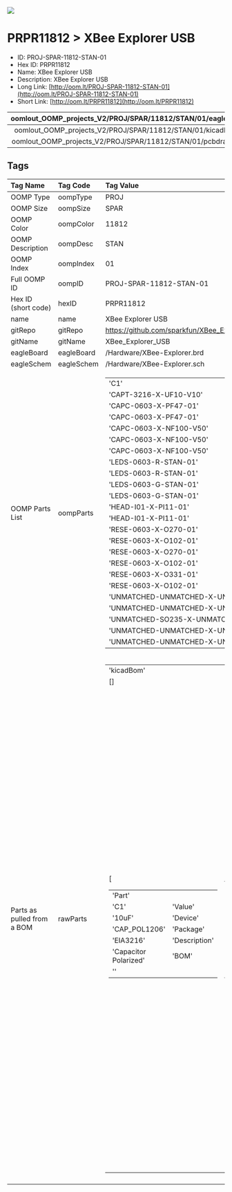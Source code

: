 


  
![][im]
# PRPR11812 > XBee Explorer USB

- ID: PROJ-SPAR-11812-STAN-01
- Hex ID: PRPR11812
- Name: XBee Explorer USB
- Description: XBee Explorer USB
- Long Link: [http://oom.lt/PROJ-SPAR-11812-STAN-01](http://oom.lt/PROJ-SPAR-11812-STAN-01)
- Short Link: [http://oom.lt/PRPR11812](http://oom.lt/PRPR11812)
  

|oomlout_OOMP_projects_V2/PROJ/SPAR/11812/STAN/01/eagleImage.png|oomlout_OOMP_projects_V2/PROJ/SPAR/11812/STAN/01/eagleSchemImage.png|oomlout_OOMP_projects_V2/PROJ/SPAR/11812/STAN/01/kicadPcb3dFront.png|oomlout_OOMP_projects_V2/PROJ/SPAR/11812/STAN/01/kicadPcb3dBack.png|
| :---: | :---: | :---: | :---: |
|oomlout_OOMP_projects_V2/PROJ/SPAR/11812/STAN/01/kicadPcb3d.png|oomlout_OOMP_projects_V2/PROJ/SPAR/11812/STAN/01/bomBack.png|oomlout_OOMP_projects_V2/PROJ/SPAR/11812/STAN/01/bomFront.png|oomlout_OOMP_projects_V2/PROJ/SPAR/11812/STAN/01/pcbdraw.svg|
|oomlout_OOMP_projects_V2/PROJ/SPAR/11812/STAN/01/pcbdrawBack.svg||||

## Tags
  

|Tag Name|Tag Code|Tag Value|
| :--- | :--- | :--- |
|OOMP Type|oompType|PROJ|
|OOMP Size|oompSize|SPAR|
|OOMP Color|oompColor|11812|
|OOMP Description|oompDesc|STAN|
|OOMP Index|oompIndex|01|
|Full OOMP ID|oompID|PROJ-SPAR-11812-STAN-01|
|Hex ID (short code)|hexID|PRPR11812|
|name|name|XBee Explorer USB|
|gitRepo|gitRepo|https://github.com/sparkfun/XBee_Explorer_USB|
|gitName|gitName|XBee_Explorer_USB|
|eagleBoard|eagleBoard|/Hardware/XBee-Explorer.brd|
|eagleSchem|eagleSchem|/Hardware/XBee-Explorer.sch|
|OOMP Parts List|oompParts|<table><tr><td>'C1'</td></tr><tr><td> 'CAPT-3216-X-UF10-V10'</td><td> 'C3'</td></tr><tr><td> 'CAPC-0603-X-PF47-01'</td><td> 'C4'</td></tr><tr><td> 'CAPC-0603-X-PF47-01'</td><td> 'C5'</td></tr><tr><td> 'CAPC-0603-X-NF100-V50'</td><td> 'C6'</td></tr><tr><td> 'CAPC-0603-X-NF100-V50'</td><td> 'C7'</td></tr><tr><td> 'CAPC-0603-X-NF100-V50'</td><td> 'D1'</td></tr><tr><td> 'LEDS-0603-R-STAN-01'</td><td> 'D2'</td></tr><tr><td> 'LEDS-0603-R-STAN-01'</td><td> 'D3'</td></tr><tr><td> 'LEDS-0603-G-STAN-01'</td><td> 'D4'</td></tr><tr><td> 'LEDS-0603-G-STAN-01'</td><td> 'JP5'</td></tr><tr><td> 'HEAD-I01-X-PI11-01'</td><td> 'JP6'</td></tr><tr><td> 'HEAD-I01-X-PI11-01'</td><td> 'R2'</td></tr><tr><td> 'RESE-0603-X-O270-01'</td><td> 'R4'</td></tr><tr><td> 'RESE-0603-X-O102-01'</td><td> 'R5'</td></tr><tr><td> 'RESE-0603-X-O270-01'</td><td> 'R6'</td></tr><tr><td> 'RESE-0603-X-O102-01'</td><td> 'R7'</td></tr><tr><td> 'RESE-0603-X-O331-01'</td><td> 'R8'</td></tr><tr><td> 'RESE-0603-X-O102-01'</td><td> 'S2'</td></tr><tr><td> 'UNMATCHED-UNMATCHED-X-UNMATCHED-01'</td><td> 'U2'</td></tr><tr><td> 'UNMATCHED-UNMATCHED-X-UNMATCHED-01'</td><td> 'U3'</td></tr><tr><td> 'UNMATCHED-SO235-X-UNMATCHED-01'</td><td> 'U4'</td></tr><tr><td> 'UNMATCHED-UNMATCHED-X-UNMATCHED-01'</td><td> 'X1'</td></tr><tr><td> 'UNMATCHED-UNMATCHED-X-UNMATCHED-01'</td></tr></table>|
|Parts as pulled from a BOM|rawParts|<table><tr><td>'kicadBom'</td></tr><tr><td> []</td><td> 'eagleBom'</td></tr><tr><td> [<table><tr><td>'Part'</td></tr><tr><td> 'C1'</td><td> 'Value'</td></tr><tr><td> '10uF'</td><td> 'Device'</td></tr><tr><td> 'CAP_POL1206'</td><td> 'Package'</td></tr><tr><td> 'EIA3216'</td><td> 'Description'</td></tr><tr><td> 'Capacitor Polarized'</td><td> 'BOM'</td></tr><tr><td> ''</td></tr></table></td><td> <table><tr><td>'Part'</td></tr><tr><td> 'C3'</td><td> 'Value'</td></tr><tr><td> '47pF'</td><td> 'Device'</td></tr><tr><td> 'CAP0603-CAP'</td><td> 'Package'</td></tr><tr><td> '0603-CAP'</td><td> 'Description'</td></tr><tr><td> 'Capacitor'</td><td> 'BOM'</td></tr><tr><td> ''</td></tr></table></td><td> <table><tr><td>'Part'</td></tr><tr><td> 'C4'</td><td> 'Value'</td></tr><tr><td> '47pF'</td><td> 'Device'</td></tr><tr><td> 'CAP0603-CAP'</td><td> 'Package'</td></tr><tr><td> '0603-CAP'</td><td> 'Description'</td></tr><tr><td> 'Capacitor'</td><td> 'BOM'</td></tr><tr><td> ''</td></tr></table></td><td> <table><tr><td>'Part'</td></tr><tr><td> 'C5'</td><td> 'Value'</td></tr><tr><td> '0.1uF'</td><td> 'Device'</td></tr><tr><td> 'CAP0603-CAP'</td><td> 'Package'</td></tr><tr><td> '0603-CAP'</td><td> 'Description'</td></tr><tr><td> 'Capacitor'</td><td> 'BOM'</td></tr><tr><td> ''</td></tr></table></td><td> <table><tr><td>'Part'</td></tr><tr><td> 'C6'</td><td> 'Value'</td></tr><tr><td> '0.1uF'</td><td> 'Device'</td></tr><tr><td> 'CAP0603-CAP'</td><td> 'Package'</td></tr><tr><td> '0603-CAP'</td><td> 'Description'</td></tr><tr><td> 'Capacitor'</td><td> 'BOM'</td></tr><tr><td> ''</td></tr></table></td><td> <table><tr><td>'Part'</td></tr><tr><td> 'C7'</td><td> 'Value'</td></tr><tr><td> '0.1uF'</td><td> 'Device'</td></tr><tr><td> 'CAP0603-CAP'</td><td> 'Package'</td></tr><tr><td> '0603-CAP'</td><td> 'Description'</td></tr><tr><td> 'Capacitor'</td><td> 'BOM'</td></tr><tr><td> ''</td></tr></table></td><td> <table><tr><td>'Part'</td></tr><tr><td> 'D1'</td><td> 'Value'</td></tr><tr><td> 'RED'</td><td> 'Device'</td></tr><tr><td> 'LED-RED0603'</td><td> 'Package'</td></tr><tr><td> 'LED-0603'</td><td> 'Description'</td></tr><tr><td> 'Assorted Red LEDs'</td><td> 'BOM'</td></tr><tr><td> 'DIO-00819'</td></tr></table></td><td> <table><tr><td>'Part'</td></tr><tr><td> 'D2'</td><td> 'Value'</td></tr><tr><td> 'RED'</td><td> 'Device'</td></tr><tr><td> 'LED-RED0603'</td><td> 'Package'</td></tr><tr><td> 'LED-0603'</td><td> 'Description'</td></tr><tr><td> 'Assorted Red LEDs'</td><td> 'BOM'</td></tr><tr><td> 'DIO-00819'</td></tr></table></td><td> <table><tr><td>'Part'</td></tr><tr><td> 'D3'</td><td> 'Value'</td></tr><tr><td> 'GREEN'</td><td> 'Device'</td></tr><tr><td> 'LED-GREEN0603'</td><td> 'Package'</td></tr><tr><td> 'LED-0603'</td><td> 'Description'</td></tr><tr><td> 'Various green LEDs'</td><td> 'BOM'</td></tr><tr><td> 'DIO-00821'</td></tr></table></td><td> <table><tr><td>'Part'</td></tr><tr><td> 'D4'</td><td> 'Value'</td></tr><tr><td> 'GREEN'</td><td> 'Device'</td></tr><tr><td> 'LED-GREEN0603'</td><td> 'Package'</td></tr><tr><td> 'LED-0603'</td><td> 'Description'</td></tr><tr><td> 'Various green LEDs'</td><td> 'BOM'</td></tr><tr><td> 'DIO-00821'</td></tr></table></td><td> <table><tr><td>'Part'</td></tr><tr><td> 'FRAME1'</td><td> 'Value'</td></tr><tr><td> 'FRAME-LETTER'</td><td> 'Device'</td></tr><tr><td> 'FRAME-LETTER'</td><td> 'Package'</td></tr><tr><td> 'CREATIVE_COMMONS'</td><td> 'Description'</td></tr><tr><td> 'Schematic Frame'</td><td> 'BOM'</td></tr><tr><td> ''</td></tr></table></td><td> <table><tr><td>'Part'</td></tr><tr><td> 'JP1'</td><td> 'Value'</td></tr><tr><td> 'FIDUCIAL1X2'</td><td> 'Device'</td></tr><tr><td> 'FIDUCIAL1X2'</td><td> 'Package'</td></tr><tr><td> 'FIDUCIAL-1X2'</td><td> 'Description'</td></tr><tr><td> 'Fiducial Alignment Points'</td><td> 'BOM'</td></tr><tr><td> ''</td></tr></table></td><td> <table><tr><td>'Part'</td></tr><tr><td> 'JP4'</td><td> 'Value'</td></tr><tr><td> 'FIDUCIAL1X2'</td><td> 'Device'</td></tr><tr><td> 'FIDUCIAL1X2'</td><td> 'Package'</td></tr><tr><td> 'FIDUCIAL-1X2'</td><td> 'Description'</td></tr><tr><td> 'Fiducial Alignment Points'</td><td> 'BOM'</td></tr><tr><td> ''</td></tr></table></td><td> <table><tr><td>'Part'</td></tr><tr><td> 'JP5'</td><td> 'Value'</td></tr><tr><td> 'M111X11_NO_SILK'</td><td> 'Device'</td></tr><tr><td> 'M111X11_NO_SILK'</td><td> 'Package'</td></tr><tr><td> '1X11_NO_SILK'</td><td> 'Description'</td></tr><tr><td> 'Header 11'</td><td> 'BOM'</td></tr><tr><td> ''</td></tr></table></td><td> <table><tr><td>'Part'</td></tr><tr><td> 'JP6'</td><td> 'Value'</td></tr><tr><td> 'M111X11_NO_SILK'</td><td> 'Device'</td></tr><tr><td> 'M111X11_NO_SILK'</td><td> 'Package'</td></tr><tr><td> '1X11_NO_SILK'</td><td> 'Description'</td></tr><tr><td> 'Header 11'</td><td> 'BOM'</td></tr><tr><td> ''</td></tr></table></td><td> <table><tr><td>'Part'</td></tr><tr><td> 'LOGO1'</td><td> 'Value'</td></tr><tr><td> 'OSHW-LOGOS'</td><td> 'Device'</td></tr><tr><td> 'OSHW-LOGOS'</td><td> 'Package'</td></tr><tr><td> 'OSHW-LOGO-S'</td><td> 'Description'</td></tr><tr><td> 'Open Source Hardware Logo This logo indicates the piece of hardware it is found on incorporates a OSHW license and/or adheres to the definition of open source hardware found here</td></tr><tr><td> http</td></tr><tr><td>//freedomdefined.org/OSHW'</td><td> 'BOM'</td></tr><tr><td> ''</td></tr></table></td><td> <table><tr><td>'Part'</td></tr><tr><td> 'R2'</td><td> 'Value'</td></tr><tr><td> '27'</td><td> 'Device'</td></tr><tr><td> 'RESISTOR0603-RES'</td><td> 'Package'</td></tr><tr><td> '0603-RES'</td><td> 'Description'</td></tr><tr><td> 'Resistor'</td><td> 'BOM'</td></tr><tr><td> ''</td></tr></table></td><td> <table><tr><td>'Part'</td></tr><tr><td> 'R4'</td><td> 'Value'</td></tr><tr><td> '1k'</td><td> 'Device'</td></tr><tr><td> 'RESISTOR0603-RES'</td><td> 'Package'</td></tr><tr><td> '0603-RES'</td><td> 'Description'</td></tr><tr><td> 'Resistor'</td><td> 'BOM'</td></tr><tr><td> ''</td></tr></table></td><td> <table><tr><td>'Part'</td></tr><tr><td> 'R5'</td><td> 'Value'</td></tr><tr><td> '27'</td><td> 'Device'</td></tr><tr><td> 'RESISTOR0603-RES'</td><td> 'Package'</td></tr><tr><td> '0603-RES'</td><td> 'Description'</td></tr><tr><td> 'Resistor'</td><td> 'BOM'</td></tr><tr><td> ''</td></tr></table></td><td> <table><tr><td>'Part'</td></tr><tr><td> 'R6'</td><td> 'Value'</td></tr><tr><td> '1k'</td><td> 'Device'</td></tr><tr><td> 'RESISTOR0603-RES'</td><td> 'Package'</td></tr><tr><td> '0603-RES'</td><td> 'Description'</td></tr><tr><td> 'Resistor'</td><td> 'BOM'</td></tr><tr><td> ''</td></tr></table></td><td> <table><tr><td>'Part'</td></tr><tr><td> 'R7'</td><td> 'Value'</td></tr><tr><td> '330'</td><td> 'Device'</td></tr><tr><td> 'RESISTOR0603-RES'</td><td> 'Package'</td></tr><tr><td> '0603-RES'</td><td> 'Description'</td></tr><tr><td> 'Resistor'</td><td> 'BOM'</td></tr><tr><td> ''</td></tr></table></td><td> <table><tr><td>'Part'</td></tr><tr><td> 'R8'</td><td> 'Value'</td></tr><tr><td> '1k'</td><td> 'Device'</td></tr><tr><td> 'RESISTOR0603-RES'</td><td> 'Package'</td></tr><tr><td> '0603-RES'</td><td> 'Description'</td></tr><tr><td> 'Resistor'</td><td> 'BOM'</td></tr><tr><td> ''</td></tr></table></td><td> <table><tr><td>'Part'</td></tr><tr><td> 'S2'</td><td> 'Value'</td></tr><tr><td> 'Reset'</td><td> 'Device'</td></tr><tr><td> 'SWITCH-MOMENTARY-2SMD'</td><td> 'Package'</td></tr><tr><td> 'TACTILE_SWITCH_SMD'</td><td> 'Description'</td></tr><tr><td> 'Various NO switches- pushbuttons</td><td> reed</td><td> etc'</td><td> 'BOM'</td></tr><tr><td> 'SWCH-08247'</td></tr></table></td><td> <table><tr><td>'Part'</td></tr><tr><td> 'SJ1'</td><td> 'Value'</td></tr><tr><td> 'RSSI_LED_EN'</td><td> 'Device'</td></tr><tr><td> 'SOLDERJUMPERTRACE'</td><td> 'Package'</td></tr><tr><td> 'SJ_2S-TRACE'</td><td> 'Description'</td></tr><tr><td> 'Solder Jumper'</td><td> 'BOM'</td></tr><tr><td> ''</td></tr></table></td><td> <table><tr><td>'Part'</td></tr><tr><td> 'SJ2'</td><td> 'Value'</td></tr><tr><td> 'CTS_EN'</td><td> 'Device'</td></tr><tr><td> 'SOLDERJUMPERTRACE'</td><td> 'Package'</td></tr><tr><td> 'SJ_2S-TRACE'</td><td> 'Description'</td></tr><tr><td> 'Solder Jumper'</td><td> 'BOM'</td></tr><tr><td> ''</td></tr></table></td><td> <table><tr><td>'Part'</td></tr><tr><td> 'SJ3'</td><td> 'Value'</td></tr><tr><td> 'RTS_EN'</td><td> 'Device'</td></tr><tr><td> 'SOLDERJUMPERTRACE'</td><td> 'Package'</td></tr><tr><td> 'SJ_2S-TRACE'</td><td> 'Description'</td></tr><tr><td> 'Solder Jumper'</td><td> 'BOM'</td></tr><tr><td> ''</td></tr></table></td><td> <table><tr><td>'Part'</td></tr><tr><td> 'SJ4'</td><td> 'Value'</td></tr><tr><td> 'DTR'</td><td> 'Device'</td></tr><tr><td> 'SOLDERJUMPERTRACE'</td><td> 'Package'</td></tr><tr><td> 'SJ_2S-TRACE'</td><td> 'Description'</td></tr><tr><td> 'Solder Jumper'</td><td> 'BOM'</td></tr><tr><td> ''</td></tr></table></td><td> <table><tr><td>'Part'</td></tr><tr><td> 'U$1'</td><td> 'Value'</td></tr><tr><td> 'LOGO-SFESK'</td><td> 'Device'</td></tr><tr><td> 'LOGO-SFESK'</td><td> 'Package'</td></tr><tr><td> 'SFE-LOGO-FLAME'</td><td> 'Description'</td></tr><tr><td> 'Spark Fun Electronics PCB Logo'</td><td> 'BOM'</td></tr><tr><td> ''</td></tr></table></td><td> <table><tr><td>'Part'</td></tr><tr><td> 'U$4'</td><td> 'Value'</td></tr><tr><td> 'LOGO-SFENEW'</td><td> 'Device'</td></tr><tr><td> 'LOGO-SFENEW'</td><td> 'Package'</td></tr><tr><td> 'SFE-NEW-WEBLOGO'</td><td> 'Description'</td></tr><tr><td> 'Spark Fun Electronics PCB Logo'</td><td> 'BOM'</td></tr><tr><td> ''</td></tr></table></td><td> <table><tr><td>'Part'</td></tr><tr><td> 'U$5'</td><td> 'Value'</td></tr><tr><td> 'STAND-OFF'</td><td> 'Device'</td></tr><tr><td> 'STAND-OFF'</td><td> 'Package'</td></tr><tr><td> 'STAND-OFF'</td><td> 'Description'</td></tr><tr><td> 'Stand Off'</td><td> 'BOM'</td></tr><tr><td> ''</td></tr></table></td><td> <table><tr><td>'Part'</td></tr><tr><td> 'U$9'</td><td> 'Value'</td></tr><tr><td> 'STAND-OFF'</td><td> 'Device'</td></tr><tr><td> 'STAND-OFF'</td><td> 'Package'</td></tr><tr><td> 'STAND-OFF'</td><td> 'Description'</td></tr><tr><td> 'Stand Off'</td><td> 'BOM'</td></tr><tr><td> ''</td></tr></table></td><td> <table><tr><td>'Part'</td></tr><tr><td> 'U$10'</td><td> 'Value'</td></tr><tr><td> 'STAND-OFF'</td><td> 'Device'</td></tr><tr><td> 'STAND-OFF'</td><td> 'Package'</td></tr><tr><td> 'STAND-OFF'</td><td> 'Description'</td></tr><tr><td> 'Stand Off'</td><td> 'BOM'</td></tr><tr><td> ''</td></tr></table></td><td> <table><tr><td>'Part'</td></tr><tr><td> 'U$11'</td><td> 'Value'</td></tr><tr><td> 'STAND-OFF'</td><td> 'Device'</td></tr><tr><td> 'STAND-OFF'</td><td> 'Package'</td></tr><tr><td> 'STAND-OFF'</td><td> 'Description'</td></tr><tr><td> 'Stand Off'</td><td> 'BOM'</td></tr><tr><td> ''</td></tr></table></td><td> <table><tr><td>'Part'</td></tr><tr><td> 'U2'</td><td> 'Value'</td></tr><tr><td> 'XBEE-1B3'</td><td> 'Device'</td></tr><tr><td> 'XBEE-1B3'</td><td> 'Package'</td></tr><tr><td> 'XBEE-SMD'</td><td> 'Description'</td></tr><tr><td> ''</td><td> 'BOM'</td></tr><tr><td> ''</td></tr></table></td><td> <table><tr><td>'Part'</td></tr><tr><td> 'U3'</td><td> 'Value'</td></tr><tr><td> 'MIC5219 3.3V'</td><td> 'Device'</td></tr><tr><td> 'V_REG_LDOSMD'</td><td> 'Package'</td></tr><tr><td> 'SOT23-5'</td><td> 'Description'</td></tr><tr><td> 'Voltage Regulator LDO'</td><td> 'BOM'</td></tr><tr><td> ''</td></tr></table></td><td> <table><tr><td>'Part'</td></tr><tr><td> 'U4'</td><td> 'Value'</td></tr><tr><td> 'FT231XS'</td><td> 'Device'</td></tr><tr><td> 'FT231XS'</td><td> 'Package'</td></tr><tr><td> 'SSOP20_L'</td><td> 'Description'</td></tr><tr><td> 'FTDI FT231X Full Speed USB to Full-handshake UART'</td><td> 'BOM'</td></tr><tr><td> ''</td></tr></table></td><td> <table><tr><td>'Part'</td></tr><tr><td> 'X1'</td><td> 'Value'</td></tr><tr><td> 'USBSMD'</td><td> 'Device'</td></tr><tr><td> 'USBSMD'</td><td> 'Package'</td></tr><tr><td> 'USB-MINIB'</td><td> 'Description'</td></tr><tr><td> 'USB Connectors'</td><td> 'BOM'</td></tr><tr><td> ''</td></tr></table>]</td></tr></table>|
||||



[im]: PROJ/SPAR/11812/STAN/01/kicadPcb3d_450.png
